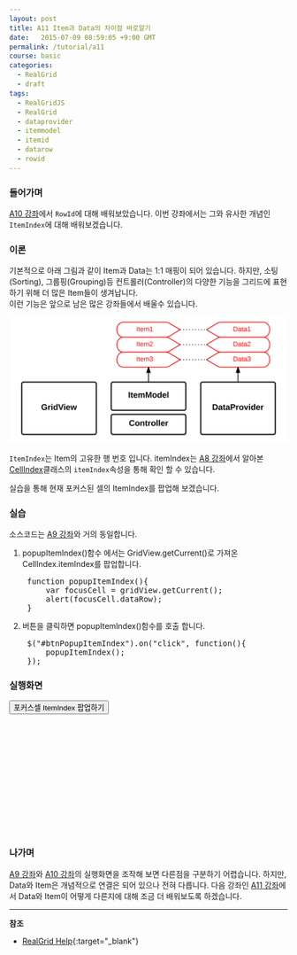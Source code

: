 ```yaml
---
layout: post
title: A11 Item과 Data의 차이점 바로알기
date:   2015-07-09 08:59:05 +9:00 GMT
permalink: /tutorial/a11
course: basic
categories: 
  - RealGrid
  - draft
tags: 
  - RealGridJS
  - RealGrid
  - dataprovider
  - itemmodel
  - itemid
  - datarow
  - rowid
---
```


<script type="text/javascript" src="/script/dlgrids_eval.js"></script>
<script type="text/javascript" src="/script/realgridjs.js"></script>

<script>
var gridView;
var dataProvider;
    
$(document).ready( function() {

    RealGridJS.setTrace(false);
    RealGridJS.setRootContext("/script");
    
    dataProvider = new RealGridJS.LocalDataProvider();
    gridView = new RealGridJS.GridView("realgrid");
    gridView.setDataSource(dataProvider);
    
    //두 개의 필드를 가진 배열 객체를 생성합니다.
    var fields = [
        {
            fieldName: "field1"
        },
        {
            fieldName: "field2"
        }
    ];
    //DataProvider의 setFields함수로 필드를 입력합니다.
    dataProvider.setFields(fields);

    //field1필드와 연결된 컬럼을 가진 배열 객체를 생성합니다.
    var columns = [
        {
            name: "col1",
            fieldName: "field1",
            header : {
                text: "컬럼1"
            },
            width: 150
        },
        {
            name: "col2",
            fieldName: "field2",
            header : {
                text: "컬럼2"
            },
            width: 150
        }
    ];
    //컬럼을 GridView에 입력 합니다.
    gridView.setColumns(columns);

    var data = [
        ["data1-1", "data1-2"],
        ["data2-1", "data2-2"],
        ["data3-1", "data3-2"],
        ["data4-1", "data4-2"]
    ];
    dataProvider.setRows(data);

    function popupItemIndex(){
        var focusCell = gridView.getCurrent();
        alert(focusCell.itemIndex);
    }

    //버튼을 클릭하면 포커스된 셀의 RowId를 표시합니다.
    $("#btnPopupItemIndex").on("click", function(){
        popupItemIndex();
    })    
});
</script>

### 들어가며

[A10 강좌](/tutorial/a10)에서 `RowId`에 대해 배워보았습니다. 이번 강좌에서는 그와 유사한 개념인 `ItemIndex`에 대해 배워보겠습니다.

### 이론

기본적으로 아래 그림과 같이 Item과 Data는 1:1 매핑이 되어 있습니다. 하지만, 소팅(Sorting), 그룹핑(Grouping)등 컨트롤러(Controller)의 다양한 기능을 그리드에 표현하기 위해 더 많은 Item들이 생겨납니다.  
이런 기능은 앞으로 남은 많은 강좌들에서 배울수 있습니다.

![](/images/blog/20150709-realgrid-a10.png)

`ItemIndex`는 Item의 고유한 행 번호 입니다. itemIndex는 [A8 강좌](/tutorial/a8)에서 알아본 [CellIndex](http://help.realgrid.com/api/types/CellIndex/)클래스의 `itemIndex`속성을 통해 확인 할 수 있습니다.  

실습을 통해 현재 포커스된 셀의 ItemIndex를 팝업해 보겠습니다.

### 실습

소스코드는 [A9 강좌](/tutorial/a9)와 거의 동일합니다.

1. popupItemIndex()함수 에서는 GridView.getCurrent()로 가져온 CellIndex.itemIndex를 팝업합니다.

    <pre class="prettyprint">
    function popupItemIndex(){
        var focusCell = gridView.getCurrent();
        alert(focusCell.dataRow);
    }</pre>

2. 버튼을 클릭하면 popupItemIndex()함수를 호출 합니다.

    <pre class="prettyprint">
    $("#btnPopupItemIndex").on("click", function(){
        popupItemIndex();
    });</pre>

### 실행화면

<button type="button" class="btn btn-primary btn-xs" id="btnPopupItemIndex">포커스셀 ItemIndex 팝업하기</button>

<div id="realgrid" style="width: 100%; height: 200px;"></div>
<p></p>

### 나가며

[A9 강좌](/tutorial/a9)와 [A10 강좌](/tutorial/a10)의 실행화면을 조작해 보면 다른점을 구분하기 어렵습니다. 하지만, Data와 Item은 개념적으로 연결은 되어 있으나 전혀 다릅니다. 다음 강좌인 [A11 강좌](/tutorial/a11)에서 Data와 Item이 어떻게 다른지에 대해 조금 더 배워보도록 하겠습니다.

---
**참조**

* [RealGrid Help](http://help.realgrid.com){:target="_blank"}